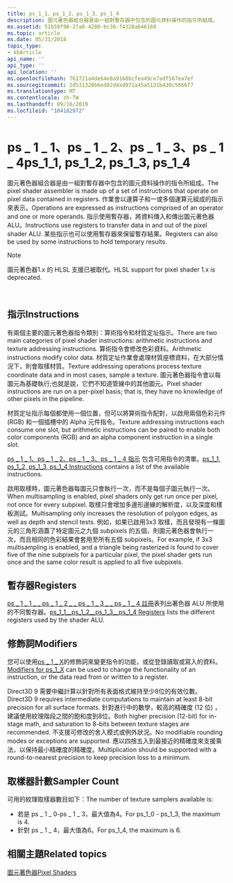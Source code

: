 ```yaml
---
title: ps_1_1、ps_1_2、ps_1_3、ps_1_4
description: 圖元著色器組合器是由一組對暫存器中包含的圖元資料操作的指令所組成。
ms.assetid: 51b59f98-2fa8-4280-bc36-f4328a646168
ms.topic: article
ms.date: 05/31/2018
topic_type:
- kbArticle
api_name: ''
api_type: ''
api_location: ''
ms.openlocfilehash: 761721a4de64e8a9168bcfea49ce7adf567ea7ef
ms.sourcegitcommit: 2d531328b6ed82d4ad971a45a5131b430c5866f7
ms.translationtype: MT
ms.contentlocale: zh-TW
ms.lasthandoff: 09/16/2019
ms.locfileid: "104182972"
---
```

# <a name="ps_1_1-ps_1_2-ps_1_3-ps_1_4"></a><span data-ttu-id="310b5-103">ps \_ 1 \_ 1、ps \_ 1 \_ 2、ps \_ 1 \_ 3、ps \_ 1 \_ 4</span><span class="sxs-lookup"><span data-stu-id="310b5-103">ps\_1\_1, ps\_1\_2, ps\_1\_3, ps\_1\_4</span></span>

<span data-ttu-id="310b5-104">圖元著色器組合器是由一組對暫存器中包含的圖元資料操作的指令所組成。</span><span class="sxs-lookup"><span data-stu-id="310b5-104">The pixel shader assembler is made up of a set of instructions that operate on pixel data contained in registers.</span></span> <span data-ttu-id="310b5-105">作業會以運算子和一或多個運算元組成的指示來表示。</span><span class="sxs-lookup"><span data-stu-id="310b5-105">Operations are expressed as instructions comprised of an operator and one or more operands.</span></span> <span data-ttu-id="310b5-106">指示使用暫存器，將資料傳入和傳出圖元著色器 ALU。</span><span class="sxs-lookup"><span data-stu-id="310b5-106">Instructions use registers to transfer data in and out of the pixel shader ALU.</span></span> <span data-ttu-id="310b5-107">某些指示也可以使用暫存器來保留暫存結果。</span><span class="sxs-lookup"><span data-stu-id="310b5-107">Registers can also be used by some instructions to hold temporary results.</span></span>

> [!Note]  
> <span data-ttu-id="310b5-108">圖元著色器1.x 的 HLSL 支援已被取代。</span><span class="sxs-lookup"><span data-stu-id="310b5-108">HLSL support for pixel shader 1.x is deprecated.</span></span>

 

## <a name="instructions"></a><span data-ttu-id="310b5-109">指示</span><span class="sxs-lookup"><span data-stu-id="310b5-109">Instructions</span></span>

<span data-ttu-id="310b5-110">有兩個主要的圖元著色器指令類別：算術指令和材質定址指示。</span><span class="sxs-lookup"><span data-stu-id="310b5-110">There are two main categories of pixel shader instructions: arithmetic instructions and texture addressing instructions.</span></span> <span data-ttu-id="310b5-111">算術指令會修改色彩資料。</span><span class="sxs-lookup"><span data-stu-id="310b5-111">Arithmetic instructions modify color data.</span></span> <span data-ttu-id="310b5-112">材質定址作業會處理材質座標資料，在大部分情況下，則會取樣材質。</span><span class="sxs-lookup"><span data-stu-id="310b5-112">Texture addressing operations process texture coordinate data and in most cases, sample a texture.</span></span> <span data-ttu-id="310b5-113">圖元著色器指令會以每圖元為基礎執行;也就是說，它們不知道管線中的其他圖元。</span><span class="sxs-lookup"><span data-stu-id="310b5-113">Pixel shader instructions are run on a per-pixel basis; that is, they have no knowledge of other pixels in the pipeline.</span></span>

<span data-ttu-id="310b5-114">材質定址指示每個都使用一個位置，但可以將算術指令配對，以啟用兩個色彩元件 (RGB) 和一個插槽中的 Alpha 元件指令。</span><span class="sxs-lookup"><span data-stu-id="310b5-114">Texture addressing instructions each consume one slot, but arithmetic instructions can be paired to enable both color components (RGB) and an alpha component instruction in a single slot.</span></span>

<span data-ttu-id="310b5-115">[ps \_ 1 \_ 1、ps \_ 1 \_ 2、ps \_ 1 \_ 3、ps \_ 1 \_ 4 指示](dx9-graphics-reference-asm-ps-instructions-ps-1-x.md) 包含可用指令的清單。</span><span class="sxs-lookup"><span data-stu-id="310b5-115">[ps\_1\_1, ps\_1\_2, ps\_1\_3, ps\_1\_4 Instructions](dx9-graphics-reference-asm-ps-instructions-ps-1-x.md) contains a list of the available instructions.</span></span>

<span data-ttu-id="310b5-116">啟用取樣時，圖元著色器每圖元只會執行一次，而不是每個子圖元執行一次。</span><span class="sxs-lookup"><span data-stu-id="310b5-116">When multisampling is enabled, pixel shaders only get run once per pixel, not once for every subpixel.</span></span> <span data-ttu-id="310b5-117">取樣只會增加多邊形邊緣的解析度，以及深度和樣板測試。</span><span class="sxs-lookup"><span data-stu-id="310b5-117">Multisampling only increases the resolution of polygon edges, as well as depth and stencil tests.</span></span> <span data-ttu-id="310b5-118">例如，如果已啟用3x3 取樣，而且發現有一條圖元的三角形涵蓋了特定圖元之九個 subpixels 的五個，則圖元著色器會執行一次，而且相同的色彩結果會套用至所有五個 subpixels。</span><span class="sxs-lookup"><span data-stu-id="310b5-118">For example, if 3x3 multisampling is enabled, and a triangle being rasterized is found to cover five of the nine subpixels for a particular pixel, the pixel shader gets run once and the same color result is applied to all five subpixels.</span></span>

## <a name="registers"></a><span data-ttu-id="310b5-119">暫存器</span><span class="sxs-lookup"><span data-stu-id="310b5-119">Registers</span></span>

<span data-ttu-id="310b5-120">[ps \_ 1 \_ 1 \_ \_ ps \_ 1 \_ 2 \_ \_ ps \_ 1 \_ 3 \_ \_ ps \_ 1 \_ 4 註冊](dx9-graphics-reference-asm-ps-registers-ps-1-x.md)表列出著色器 ALU 所使用的不同暫存器。</span><span class="sxs-lookup"><span data-stu-id="310b5-120">[ps\_1\_1\_\_ps\_1\_2\_\_ps\_1\_3\_\_ps\_1\_4 Registers](dx9-graphics-reference-asm-ps-registers-ps-1-x.md) lists the different registers used by the shader ALU.</span></span>

## <a name="modifiers"></a><span data-ttu-id="310b5-121">修飾詞</span><span class="sxs-lookup"><span data-stu-id="310b5-121">Modifiers</span></span>

<span data-ttu-id="310b5-122">您可以使用[ps \_ 1 \_ X](dx9-graphics-reference-asm-ps-instructions-modifiers-ps-1-x.md)的修飾詞來變更指令的功能，或從登錄讀取或寫入的資料。</span><span class="sxs-lookup"><span data-stu-id="310b5-122">[Modifiers for ps\_1\_X](dx9-graphics-reference-asm-ps-instructions-modifiers-ps-1-x.md) can be used to change the functionality of an instruction, or the data read from or written to a register.</span></span>

<span data-ttu-id="310b5-123">Direct3D 9 需要中繼計算以針對所有表面格式維持至少8位的有效位數。</span><span class="sxs-lookup"><span data-stu-id="310b5-123">Direct3D 9 requires intermediate computations to maintain at least 8-bit precision for all surface formats.</span></span> <span data-ttu-id="310b5-124">針對進行中的數學，較高的精確度 (12 位) ，建議使用紋理階段之間的飽和度到8位。</span><span class="sxs-lookup"><span data-stu-id="310b5-124">Both higher precision (12-bit) for in-stage math, and saturation to 8-bits between texture stages are recommended.</span></span> <span data-ttu-id="310b5-125">不支援可修改的舍入模式或例外狀況。</span><span class="sxs-lookup"><span data-stu-id="310b5-125">No modifiable rounding modes or exceptions are supported.</span></span> <span data-ttu-id="310b5-126">應以四捨五入到最接近的精確度來支援乘法，以保持最小精確度的精確度。</span><span class="sxs-lookup"><span data-stu-id="310b5-126">Multiplication should be supported with a round-to-nearest precision to keep precision loss to a minimum.</span></span>

## <a name="sampler-count"></a><span data-ttu-id="310b5-127">取樣器計數</span><span class="sxs-lookup"><span data-stu-id="310b5-127">Sampler Count</span></span>

<span data-ttu-id="310b5-128">可用的紋理取樣器數目如下：</span><span class="sxs-lookup"><span data-stu-id="310b5-128">The number of texture samplers available is:</span></span>

-   <span data-ttu-id="310b5-129">若是 ps \_ 1 \_ 0-ps \_ 1 \_ 3，最大值為4。</span><span class="sxs-lookup"><span data-stu-id="310b5-129">For ps\_1\_0 - ps\_1\_3, the maximum is 4.</span></span>
-   <span data-ttu-id="310b5-130">針對 ps \_ 1 \_ 4，最大值為6。</span><span class="sxs-lookup"><span data-stu-id="310b5-130">For ps\_1\_4, the maximum is 6.</span></span>

## <a name="related-topics"></a><span data-ttu-id="310b5-131">相關主題</span><span class="sxs-lookup"><span data-stu-id="310b5-131">Related topics</span></span>

<dl> <dt>

[<span data-ttu-id="310b5-132">圖元著色器</span><span class="sxs-lookup"><span data-stu-id="310b5-132">Pixel Shaders</span></span>](dx9-graphics-reference-asm-ps.md)
</dt> </dl>

 

 




